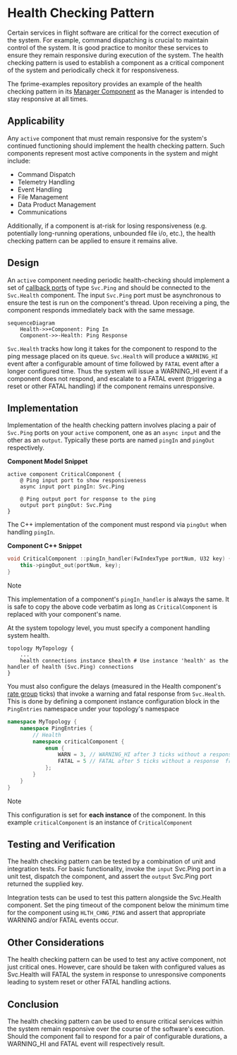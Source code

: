# Health Checking Pattern

Certain services in flight software are critical for the correct execution of the system. For example, command dispatching is crucial to maintain control of the system. It is good practice to monitor these services to ensure they remain responsive during execution of the system. The health checking pattern is used to establish a component as a critical component of the system and periodically check it for responsiveness. 

The fprime-examples repository provides an example of the health checking pattern in its [Manager Component](http://github.com/nasa/fprime-examples/tree/devel/FlightExamples/ManagerWorker) as the Manager is intended to stay responsive at all times.

## Applicability

Any `active` component that must remain responsive for the system's continued functioning should implement the health checking pattern. Such components represent most active components in the system and might include:

  - Command Dispatch
  - Telemetry Handling
  - Event Handling
  - File Management
  - Data Product Management
  - Communications

Additionally, if a component is at-risk for losing responsiveness (e.g. potentially long-running operations, unbounded file i/o, etc.), the health checking pattern can be applied to ensure it remains alive.

## Design

An `active` component needing periodic health-checking should implement a set of [callback ports](./common-port-patterns.md#callback-ports) of type `Svc.Ping` and should be connected to the `Svc.Health` component.  The input `Svc.Ping` port must be asynchronous to ensure the test is run on the component's thread.  Upon receiving a ping, the component responds immediately back with the same message.

```mermaid
sequenceDiagram
    Health->>+Component: Ping In
    Component->>-Health: Ping Response
```

`Svc.Health` tracks how long it takes for the component to respond to the ping message placed on its queue.  `Svc.Health` will produce a `WARNING_HI` event after a configurable amount of time followed by `FATAL` event after a longer configured time. Thus the system will issue a WARNING_HI event if a component does not respond, and escalate to a FATAL event (triggering a reset or other FATAL handling) if the component remains unresponsive.

## Implementation

Implementation of the health checking pattern involves placing a pair of `Svc.Ping` ports on your `active` component, one as an `async input` and the other as an `output`.  Typically these ports are named `pingIn` and `pingOut` respectively.

**Component Model Snippet**
```
active component CriticalComponent {
    @ Ping input port to show responsiveness
    async input port pingIn: Svc.Ping

    @ Ping output port for response to the ping
    output port pingOut: Svc.Ping
}
```

The C++ implementation of the component must respond via `pingOut` when handling `pingIn`.

**Component C++ Snippet**
```c++
void CriticalComponent ::pingIn_handler(FwIndexType portNum, U32 key) {
    this->pingOut_out(portNum, key);
}
```

> [!NOTE]
> This implementation of a component's `pingIn_handler` is always the same.  It is safe to copy the above code verbatim as long as `CriticalComponent` is replaced with your component's name.

At the system topology level, you must specify a component handling system health.

```
topology MyTopology {
    ...
    health connections instance $health # Use instance 'health' as the handler of health (Svc.Ping) connections
}
```

You must also configure the delays (measured in the Health component's [rate group](./rate-group.md) ticks) that invoke a warning and fatal response from `Svc.Health`. This is done by defining a component instance configuration block in the `PingEntries` namespace under your topology's namespace

```c++
namespace MyTopology {
    namespace PingEntries {
        // Health 
        namespace criticalComponent {
            enum {
                WARN = 3, // WARNING_HI after 3 ticks without a response from criticalComponent instance of CriticalComponent
                FATAL = 5 // FATAL after 5 ticks without a response  from criticalComponent instance of CriticalComponent
            };
        }
    }
}
```
> [!NOTE]
> This configuration is set for **each instance** of the component.  In this example `criticalComponent` is an instance of `CriticalComponent`

## Testing and Verification

The health checking pattern can be tested by a combination of unit and integration tests. For basic functionality, invoke the `input` Svc.Ping port in a unit test, dispatch the component, and assert the `output` Svc.Ping port returned the supplied key.

Integration tests can be used to test this pattern alongside the Svc.Health component. Set the ping timeout of the component below the minimum time for the component using `HLTH_CHNG_PING` and assert that appropriate WARNING and/or FATAL events occur.

## Other Considerations

The health checking pattern can be used to test any active component, not just critical ones.  However, care should be taken with configured values as Svc.Health will FATAL the system in response to unresponsive components leading to system reset or other FATAL handling actions.

## Conclusion

The health checking pattern can be used to ensure critical services within the system remain responsive over the course of the software's execution. Should the component fail to respond for a pair of configurable durations, a WARNING_HI and FATAL event will respectively result.
